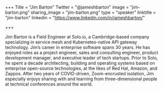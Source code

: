 +++
Title = "Jim Barton"
Twitter = "@jameshbarton"
image = "jim-barton.png"
sharing_image = "jim-barton.png"
type = "speaker"
linktitle = "jim-barton"
linkedin = "https://www.linkedin.com/in/jameshbarton/"

+++

Jim Barton is a Field Engineer at Solo.io, a Cambridge-based company specializing in service mesh and Kubernetes-native API gateway technology. Jim’s career in enterprise software spans 30 years. He has enjoyed roles as a project engineer, sales and consulting engineer, product development manager, and executive leader of tech startups. Prior to Solo, he spent a decade architecting, building and operating systems based on enterprise open-source technologies, at the likes of Red Hat, Amazon, and Zappos. After two years of COVID-driven, Zoom-encrusted isolation, Jim especially enjoys sharing with and learning from three-dimensional people at technical conferences around the world.
